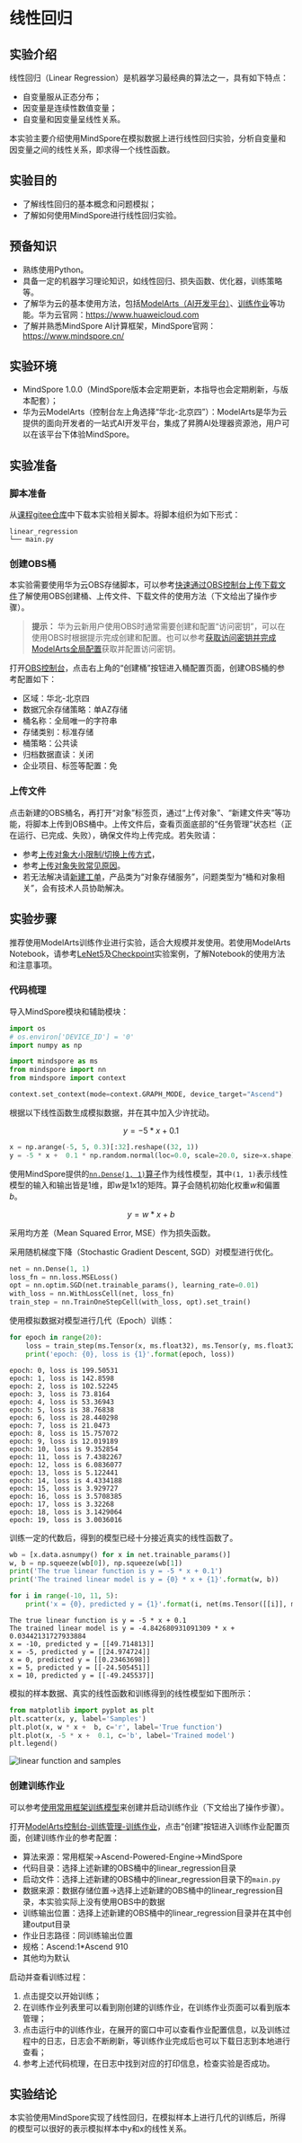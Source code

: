 # 线性回归

## 实验介绍

线性回归（Linear Regression）是机器学习最经典的算法之一，具有如下特点：

- 自变量服从正态分布；
- 因变量是连续性数值变量；
- 自变量和因变量呈线性关系。

本实验主要介绍使用MindSpore在模拟数据上进行线性回归实验，分析自变量和因变量之间的线性关系，即求得一个线性函数。

## 实验目的

- 了解线性回归的基本概念和问题模拟；
- 了解如何使用MindSpore进行线性回归实验。

## 预备知识

- 熟练使用Python。
- 具备一定的机器学习理论知识，如线性回归、损失函数、优化器，训练策略等。
- 了解华为云的基本使用方法，包括[ModelArts（AI开发平台）](https://www.huaweicloud.com/product/modelarts.html)、[训练作业](https://support.huaweicloud.com/engineers-modelarts/modelarts_23_0238.html)等功能。华为云官网：https://www.huaweicloud.com
- 了解并熟悉MindSpore AI计算框架，MindSpore官网：https://www.mindspore.cn/

## 实验环境

- MindSpore 1.0.0（MindSpore版本会定期更新，本指导也会定期刷新，与版本配套）；
- 华为云ModelArts（控制台左上角选择“华北-北京四”）：ModelArts是华为云提供的面向开发者的一站式AI开发平台，集成了昇腾AI处理器资源池，用户可以在该平台下体验MindSpore。

## 实验准备

### 脚本准备

从[课程gitee仓库](https://gitee.com/mindspore/course)中下载本实验相关脚本。将脚本组织为如下形式：

```
linear_regression
└── main.py
```

### 创建OBS桶

本实验需要使用华为云OBS存储脚本，可以参考[快速通过OBS控制台上传下载文件](https://support.huaweicloud.com/qs-obs/obs_qs_0001.html)了解使用OBS创建桶、上传文件、下载文件的使用方法（下文给出了操作步骤）。

> **提示：** 华为云新用户使用OBS时通常需要创建和配置“访问密钥”，可以在使用OBS时根据提示完成创建和配置。也可以参考[获取访问密钥并完成ModelArts全局配置](https://support.huaweicloud.com/prepare-modelarts/modelarts_08_0002.html)获取并配置访问密钥。

打开[OBS控制台](https://storage.huaweicloud.com/obs/?region=cn-north-4&locale=zh-cn#/obs/manager/buckets)，点击右上角的“创建桶”按钮进入桶配置页面，创建OBS桶的参考配置如下：

- 区域：华北-北京四
- 数据冗余存储策略：单AZ存储
- 桶名称：全局唯一的字符串
- 存储类别：标准存储
- 桶策略：公共读
- 归档数据直读：关闭
- 企业项目、标签等配置：免

### 上传文件

点击新建的OBS桶名，再打开“对象”标签页，通过“上传对象”、“新建文件夹”等功能，将脚本上传到OBS桶中。上传文件后，查看页面底部的“任务管理”状态栏（正在运行、已完成、失败），确保文件均上传完成。若失败请：

- 参考[上传对象大小限制/切换上传方式](https://support.huaweicloud.com/qs-obs/obs_qs_0008.html)，
- 参考[上传对象失败常见原因](https://support.huaweicloud.com/obs_faq/obs_faq_0134.html)。
- 若无法解决请[新建工单](https://console.huaweicloud.com/ticket/?region=cn-north-4&locale=zh-cn#/ticketindex/createIndex)，产品类为“对象存储服务”，问题类型为“桶和对象相关”，会有技术人员协助解决。

## 实验步骤

推荐使用ModelArts训练作业进行实验，适合大规模并发使用。若使用ModelArts Notebook，请参考[LeNet5](../lenet5)及[Checkpoint](../checkpoint)实验案例，了解Notebook的使用方法和注意事项。

### 代码梳理

导入MindSpore模块和辅助模块：

```python
import os
# os.environ['DEVICE_ID'] = '0'
import numpy as np

import mindspore as ms
from mindspore import nn
from mindspore import context

context.set_context(mode=context.GRAPH_MODE, device_target="Ascend")
```

根据以下线性函数生成模拟数据，并在其中加入少许扰动。

$$y = -5 * x + 0.1$$

```python
x = np.arange(-5, 5, 0.3)[:32].reshape((32, 1))
y = -5 * x +  0.1 * np.random.normal(loc=0.0, scale=20.0, size=x.shape)
```

使用MindSpore提供的[`nn.Dense(1, 1)`算子](https://www.mindspore.cn/api/zh-CN/0.2.0-alpha/api/python/mindspore/mindspore.nn.html#mindspore.nn.Dense)作为线性模型，其中`(1, 1)`表示线性模型的输入和输出皆是1维，即$w$是1x1的矩阵。算子会随机初始化权重$w$和偏置$b$。

$$y = w * x + b$$

采用均方差（Mean Squared Error, MSE）作为损失函数。

采用随机梯度下降（Stochastic Gradient Descent, SGD）对模型进行优化。

```python
net = nn.Dense(1, 1)
loss_fn = nn.loss.MSELoss()
opt = nn.optim.SGD(net.trainable_params(), learning_rate=0.01)
with_loss = nn.WithLossCell(net, loss_fn)
train_step = nn.TrainOneStepCell(with_loss, opt).set_train()
```

使用模拟数据对模型进行几代（Epoch）训练：

```python
for epoch in range(20):
    loss = train_step(ms.Tensor(x, ms.float32), ms.Tensor(y, ms.float32))
    print('epoch: {0}, loss is {1}'.format(epoch, loss))
```

    epoch: 0, loss is 199.50531
    epoch: 1, loss is 142.8598
    epoch: 2, loss is 102.52245
    epoch: 3, loss is 73.8164
    epoch: 4, loss is 53.36943
    epoch: 5, loss is 38.76838
    epoch: 6, loss is 28.440298
    epoch: 7, loss is 21.0473
    epoch: 8, loss is 15.757072
    epoch: 9, loss is 12.019189
    epoch: 10, loss is 9.352854
    epoch: 11, loss is 7.4382267
    epoch: 12, loss is 6.0836077
    epoch: 13, loss is 5.122441
    epoch: 14, loss is 4.4334188
    epoch: 15, loss is 3.929727
    epoch: 16, loss is 3.5708385
    epoch: 17, loss is 3.32268
    epoch: 18, loss is 3.1429064
    epoch: 19, loss is 3.0036016

训练一定的代数后，得到的模型已经十分接近真实的线性函数了。

```python
wb = [x.data.asnumpy() for x in net.trainable_params()]
w, b = np.squeeze(wb[0]), np.squeeze(wb[1])
print('The true linear function is y = -5 * x + 0.1')
print('The trained linear model is y = {0} * x + {1}'.format(w, b))

for i in range(-10, 11, 5):
    print('x = {0}, predicted y = {1}'.format(i, net(ms.Tensor([[i]], ms.float32))))
```

    The true linear function is y = -5 * x + 0.1
    The trained linear model is y = -4.842680931091309 * x + 0.03442131727933884
    x = -10, predicted y = [[49.714813]]
    x = -5, predicted y = [[24.974724]]
    x = 0, predicted y = [[0.23463698]]
    x = 5, predicted y = [[-24.505451]]
    x = 10, predicted y = [[-49.245537]]

模拟的样本数据、真实的线性函数和训练得到的线性模型如下图所示：

```python
from matplotlib import pyplot as plt
plt.scatter(x, y, label='Samples')
plt.plot(x, w * x +  b, c='r', label='True function')
plt.plot(x, -5 * x +  0.1, c='b', label='Trained model')
plt.legend()
```

![linear function and samples](images/linear_function_and_samples.png)

### 创建训练作业

可以参考[使用常用框架训练模型](https://support.huaweicloud.com/engineers-modelarts/modelarts_23_0238.html)来创建并启动训练作业（下文给出了操作步骤）。

打开[ModelArts控制台-训练管理-训练作业](https://console.huaweicloud.com/modelarts/?region=cn-north-4#/trainingJobs)，点击“创建”按钮进入训练作业配置页面，创建训练作业的参考配置：

- 算法来源：常用框架->Ascend-Powered-Engine->MindSpore
- 代码目录：选择上述新建的OBS桶中的linear_regression目录
- 启动文件：选择上述新建的OBS桶中的linear_regression目录下的`main.py`
- 数据来源：数据存储位置->选择上述新建的OBS桶中的linear_regression目录，本实验实际上没有使用OBS中的数据
- 训练输出位置：选择上述新建的OBS桶中的linear_regression目录并在其中创建output目录
- 作业日志路径：同训练输出位置
- 规格：Ascend:1*Ascend 910
- 其他均为默认

启动并查看训练过程：

1. 点击提交以开始训练；
2. 在训练作业列表里可以看到刚创建的训练作业，在训练作业页面可以看到版本管理；
3. 点击运行中的训练作业，在展开的窗口中可以查看作业配置信息，以及训练过程中的日志，日志会不断刷新，等训练作业完成后也可以下载日志到本地进行查看；
4. 参考上述代码梳理，在日志中找到对应的打印信息，检查实验是否成功。

## 实验结论

本实验使用MindSpore实现了线性回归，在模拟样本上进行几代的训练后，所得的模型可以很好的表示模拟样本中y和x的线性关系。
